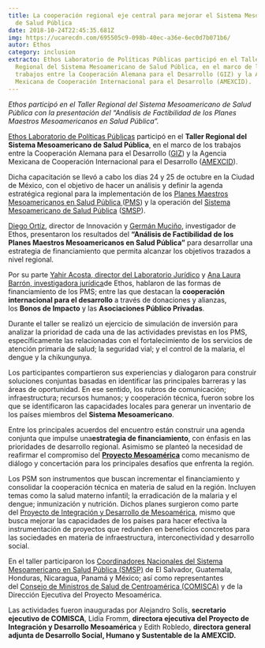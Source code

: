 ```yaml
---
title: La cooperación regional eje central para mejorar el Sistema Mesoamericano
  de Salud Pública
date: 2018-10-24T22:45:35.681Z
img: https://ucarecdn.com/695505c9-098b-40ec-a36e-6ec0d7b071b6/
autor: Ethos
category: inclusion
extracto: Ethos Laboratorio de Políticas Públicas participó en el Taller
  Regional del Sistema Mesoamericano de Salud Pública, en el marco de los
  trabajos entre la Cooperación Alemana para el Desarrollo (GIZ) y la Agencia
  Mexicana de Cooperación Internacional para el Desarrollo (AMEXCID).
---
```

*Ethos participó en el Taller Regional del Sistema Mesoamericano de Salud Pública con la presentación del “Análisis de Factibilidad de los Planes Maestros Mesoamericanos en Salud Pública”.* 

[Ethos Laboratorio de Políticas Públicas](https://www.ethos.org.mx/es/) participó en el **Taller Regional del Sistema Mesoamericano de Salud Pública**, en el marco de los trabajos entre la Cooperación Alemana para el Desarrollo ([GIZ](https://www.giz.de/en/worldwide/33041.html)) y la Agencia Mexicana de Cooperación Internacional para el Desarrollo ([AMEXCID](https://www.gob.mx/amexcid)).

Dicha capacitación se llevó a cabo los días 24 y 25 de octubre en la Ciudad de México, con el objetivo de hacer un análisis y definir la agenda estratégica regional para la implementación de los [Planes Maestros Mesoamericanos en Salud Pública ](http://www.proyectomesoamerica.org:8088/smsp/index.php/marco-estrategico)([PMS](http://www.proyectomesoamerica.org:8088/smsp/index.php/marco-estrategico)) y la operación del [Sistema Mesoamericano de Salud Pública](http://www.proyectomesoamerica.org:8088/smsp/) ([SMSP](http://www.proyectomesoamerica.org:8088/smsp/)).

[Diego Ortíz](https://www.ethos.org.mx/es/nosotros/equipo/diego-ortiz/), director de Innovación y [Germán Muciño](https://www.ethos.org.mx/es/nosotros/equipo/german-mucino/), investigador de Ethos, presentaron los resultados del **“Análisis de Factibilidad de los Planes Maestros Mesoamericanos en Salud Pública”** para desarrollar una estrategia de financiamiento que permita alcanzar los objetivos trazados a nivel regional. 

Por su parte [Yahir Acosta, director del Laboratorio Jurídico](https://www.ethos.org.mx/es/nosotros/equipo/yahir-acosta/) y [Ana Laura Barrón, investigadora jurídica](https://www.ethos.org.mx/es/nosotros/equipo/ana-laura-barron/)de Ethos, hablaron de las formas de financiamiento de los PMS; entre las que destacan la **cooperación internacional para el desarrollo** a través de donaciones y alianzas, los **Bonos de Impacto** y las **Asociaciones Público Privadas**. 

Durante el taller se realizó un ejercicio de simulación de inversión para analizar la prioridad de cada una de las actividades previstas en los PMS, específicamente las relacionadas con el fortalecimiento de los servicios de atención primaria de salud; la seguridad vial; y el control de la malaria, el dengue y la chikungunya. 

Los participantes compartieron sus experiencias y dialogaron para construir soluciones conjuntas basadas en identificar las principales barreras y las áreas de oportunidad. En ese sentido, los rubros de comunicación; infraestructura; recursos humanos; y cooperación técnica, fueron sobre los que se identificaron las capacidades locales para generar un inventario de los países miembros del **Sistema Mesoamericano**. 

Entre los principales acuerdos del encuentro están construir una agenda conjunta que impulse una**estrategia de financiamiento**, con énfasis en las prioridades de desarrollo regional. Asimismo se planteó la necesidad de reafirmar el compromiso del **[Proyecto Mesoamérica](http://www.proyectomesoamerica.org/index.php)** como mecanismo de diálogo y concertación para los principales desafíos que enfrenta la región.

Los PSM son instrumentos que buscan incrementar el financiamiento y consolidar la cooperación técnica en materia de salud en la región. Incluyen temas como la salud materno infantil; la erradicación de la malaria y el dengue; inmunización y nutrición. Dichos planes surgieron como parte del [Proyecto de Integración y Desarrollo de Mesoamérica](https://www.gob.mx/amexcid/acciones-y-programas/proyecto-de-integracion-y-desarrollo-de-mesoamerica-29336), mismo que busca mejorar las capacidades de los países para hacer efectiva la instrumentación de proyectos que redunden en beneficios concretos para las sociedades en materia de infraestructura, interconectividad y desarrollo social.

En el taller participaron los [Coordinadores Nacionales del Sistema Mesoamericano en Salud Pública (SMSP)](http://www.proyectomesoamerica.org:8088/smsp/index.php/coordinadores-nacionales) de El Salvador, Guatemala, Honduras, Nicaragua, Panamá y México; así como representantes del [Consejo de Ministros de Salud de Centroamérica (COMISCA)](https://twitter.com/SECOMISCA) y de la Dirección Ejecutiva del Proyecto Mesoamérica.

Las actividades fueron inauguradas por Alejandro Solís, **secretario ejecutivo de COMISCA**, Lidia Fromm, **directora ejecutiva del Proyecto de Integración y Desarrollo Mesoamérica** y Edith Robledo, **directora general adjunta de Desarrollo Social, Humano y Sustentable de la AMEXCID.**